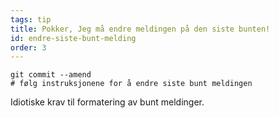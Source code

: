 ```yaml
---
tags: tip
title: Pokker, Jeg må endre meldingen på den siste bunten! 
id: endre-siste-bunt-melding
order: 3
---
```

```git
git commit --amend
# følg instruksjonene for å endre siste bunt meldingen
```

Idiotiske krav til formatering av bunt meldinger. 